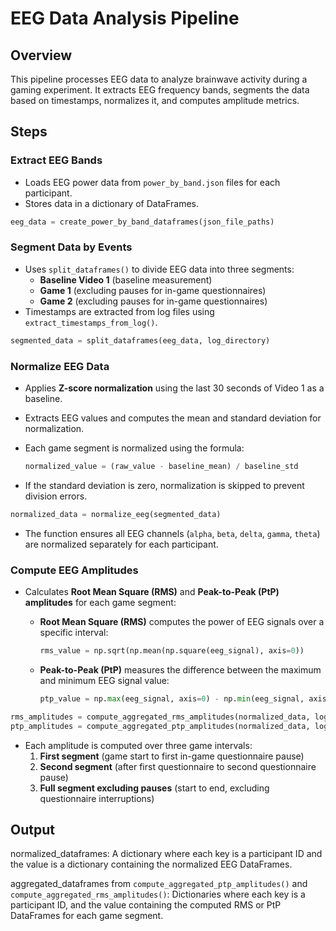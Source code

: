 # EEG Data Analysis Pipeline

## Overview
This pipeline processes EEG data to analyze brainwave activity during a gaming experiment. It extracts EEG frequency bands, segments the data based on timestamps, normalizes it, and computes amplitude metrics.

## Steps
### Extract EEG Bands
   - Loads EEG power data from `power_by_band.json` files for each participant.
   - Stores data in a dictionary of DataFrames.
   
   ```python
   eeg_data = create_power_by_band_dataframes(json_file_paths)
   ```

### Segment Data by Events
   - Uses `split_dataframes()` to divide EEG data into three segments:
     - **Baseline Video 1** (baseline measurement)
     - **Game 1** (excluding pauses for in-game questionnaires)
     - **Game 2** (excluding pauses for in-game questionnaires)
   - Timestamps are extracted from log files using `extract_timestamps_from_log()`.
   
   ```python
   segmented_data = split_dataframes(eeg_data, log_directory)
   ```

### Normalize EEG Data
   - Applies **Z-score normalization** using the last 30 seconds of Video 1 as a baseline.
   - Extracts EEG values and computes the mean and standard deviation for normalization.
   - Each game segment is normalized using the formula:
     
     ```python
     normalized_value = (raw_value - baseline_mean) / baseline_std
     ```
   - If the standard deviation is zero, normalization is skipped to prevent division errors.
   
   ```python
   normalized_data = normalize_eeg(segmented_data)
   ```
   - The function ensures all EEG channels (`alpha`, `beta`, `delta`, `gamma`, `theta`) are normalized separately for each participant.

### Compute EEG Amplitudes
   - Calculates **Root Mean Square (RMS)** and **Peak-to-Peak (PtP) amplitudes** for each game segment:
     - **Root Mean Square (RMS)** computes the power of EEG signals over a specific interval:
       
       ```python
       rms_value = np.sqrt(np.mean(np.square(eeg_signal), axis=0))
       ```
     - **Peak-to-Peak (PtP)** measures the difference between the maximum and minimum EEG signal value:
       
       ```python
       ptp_value = np.max(eeg_signal, axis=0) - np.min(eeg_signal, axis=0)
       ```
   
   ```python
   rms_amplitudes = compute_aggregated_rms_amplitudes(normalized_data, log_directory)
   ptp_amplitudes = compute_aggregated_ptp_amplitudes(normalized_data, log_directory)
   ```
   - Each amplitude is computed over three game intervals:
     1. **First segment** (game start to first in-game questionnaire pause)
     2. **Second segment** (after first questionnaire to second questionnaire pause)
     3. **Full segment excluding pauses** (start to end, excluding questionnaire interruptions)

## Output
normalized_dataframes: A dictionary where each key is a participant ID and the value is a dictionary containing the normalized EEG DataFrames.

aggregated_dataframes from `compute_aggregated_ptp_amplitudes()` and `compute_aggregated_rms_amplitudes()`: Dictionaries where each key is a participant ID, and the value containing the computed RMS or PtP DataFrames for each game segment.
